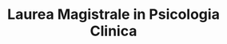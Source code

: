 ---
year: "2018"
title: "Laurea Magistrale in Psicologia Clinica"
institution: "Università di Bologna"
order: 1
---